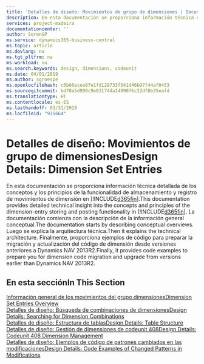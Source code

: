 ```yaml
---
title: 'Detalles de diseño: Movimientos de grupo de dimensiones | Documentos de Microsoft'
description: En esta documentación se proporciona información técnica detallada de los conceptos y los principios que se usan para rediseñar la característica de almacenamiento y registro de movimientos de dimensión.
services: project-madeira
documentationcenter: ''
author: SorenGP
ms.service: dynamics365-business-central
ms.topic: article
ms.devlang: na
ms.tgt_pltfrm: na
ms.workload: na
ms.search.keywords: design, dimensions, codeunit
ms.date: 04/01/2019
ms.author: sgroespe
ms.openlocfilehash: c6b66ecee87e1fd128733f541d46b97f44af0453
ms.sourcegitcommit: bd78a5d990c9e83174da1409076c22df8b35eafd
ms.translationtype: HT
ms.contentlocale: es-ES
ms.lasthandoff: 03/31/2019
ms.locfileid: "935664"
---
```

# <a name="design-details-dimension-set-entries"></a><span data-ttu-id="f821a-103">Detalles de diseño: Movimientos de grupo de dimensiones</span><span class="sxs-lookup"><span data-stu-id="f821a-103">Design Details: Dimension Set Entries</span></span>
<span data-ttu-id="f821a-104">En esta documentación se proporciona información técnica detallada de los conceptos y los principios de la funcionalidad de almacenamiento y registro de movimientos de dimensión en [!INCLUDE[d365fin](includes/d365fin_md.md)].</span><span class="sxs-lookup"><span data-stu-id="f821a-104">This documentation provides detailed technical insight into the concepts and principles of the dimension-entry storing and posting functionality in [!INCLUDE[d365fin](includes/d365fin_md.md)].</span></span> <span data-ttu-id="f821a-105">La documentación comienza con la descripción de la información general conceptual.</span><span class="sxs-lookup"><span data-stu-id="f821a-105">The documentation starts by describing conceptual overviews.</span></span> <span data-ttu-id="f821a-106">Luego se explica la arquitectura técnica.</span><span class="sxs-lookup"><span data-stu-id="f821a-106">Then it explains the technical architecture.</span></span> <span data-ttu-id="f821a-107">Finalmente, proporciona ejemplos de código para preparar la migración y actualización del código de dimensión desde versiones anteriores a Dynamics NAV 2013R2.</span><span class="sxs-lookup"><span data-stu-id="f821a-107">Finally, it provides code examples to prepare you for dimension code migration and upgrade from versions earlier than Dynamics NAV 2013R2.</span></span>  

## <a name="in-this-section"></a><span data-ttu-id="f821a-108">En esta sección</span><span class="sxs-lookup"><span data-stu-id="f821a-108">In This Section</span></span>  
[<span data-ttu-id="f821a-109">Información general de los movimientos del grupo dimensiones</span><span class="sxs-lookup"><span data-stu-id="f821a-109">Dimension Set Entries Overview</span></span>](design-details-dimension-set-entries-overview.md)  
[<span data-ttu-id="f821a-110">Detalles de diseño: Búsqueda de combinaciones de dimensiones</span><span class="sxs-lookup"><span data-stu-id="f821a-110">Design Details: Searching for Dimension Combinations</span></span>](design-details-searching-for-dimension-combinations.md)  
[<span data-ttu-id="f821a-111">Detalles de diseño: Estructura de tablas</span><span class="sxs-lookup"><span data-stu-id="f821a-111">Design Details: Table Structure</span></span>](design-details-table-structure.md)  
[<span data-ttu-id="f821a-112">Detalles de diseño: Gestión de dimensiones de codeunit 408</span><span class="sxs-lookup"><span data-stu-id="f821a-112">Design Details: Codeunit 408 Dimension Management</span></span>](design-details-codeunit-408-dimension-management.md)  
[<span data-ttu-id="f821a-113">Detalles de diseño: Ejemplos de código de patrones cambiados en las modificaciones</span><span class="sxs-lookup"><span data-stu-id="f821a-113">Design Details: Code Examples of Changed Patterns in Modifications</span></span>](design-details-code-examples-of-changed-patterns-in-modifications.md)
